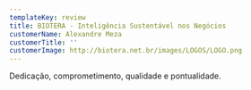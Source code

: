 ```yaml
---
templateKey: review
title: BIOTERA - Inteligência Sustentável nos Negócios
customerName: Alexandre Meza
customerTitle: ''
customerImage: http://biotera.net.br/images/LOGOS/LOGO.png
---
```


Dedicação, comprometimento, qualidade e pontualidade.
